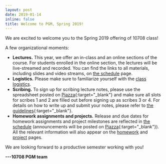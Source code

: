 ```yaml
---
layout: post
date: 2019-01-14
inline: false
title: Welcome to PGM, Spring 2019!
---
```


We are excited to welcome you to the Spring 2019 offering of 10708 class!

A few organizational moments:
- **Lectures.**
  This year, we offer an in-class and an online sections of the course.
  For students enrolled in the online section, the lectures will be live-streamed and recorded.
  You can find the links to all materials, including slides and video streams, on [the schedule](https://sailinglab.github.io/pgm-spring-2019/lectures/) page.
- **Logistics.**
  Please make sure to familiarize yourself with the [class logistics](https://sailinglab.github.io/pgm-spring-2019/logistics/).
- **Scribing.**
  To sign up for scribing lecture notes, please use the spreadsheet posted on [Piazza](https://piazza.com/class/jqh4n6275r82yq?cid=6){:target="\_blank"} and make sure all slots for scribes 1 and 2 are filled out before signing up as scribes 3 or 4.
  For details on how to write up and submit your notes, please refer to [the guidelines](https://github.com/sailinglab/pgm-spring-2019/tree/master/_posts){:target="\_blank"}.
- **Homework assignments and projects.**
  Release and due dates for homework assignments and project milestones are reflected in [the schedule](https://sailinglab.github.io/pgm-spring-2019/lectures/) (announcements will be posted on [Piazza](https://piazza.com/class/jqh4n6275r82yq){:target="\_blank"}).
  All the relevant information will also appear on the [homework](https://sailinglab.github.io/pgm-spring-2019/homework/) and [project](https://sailinglab.github.io/pgm-spring-2019/project/) pages.

We are looking forward to a productive semester working with you!

**---10708 PGM team**
